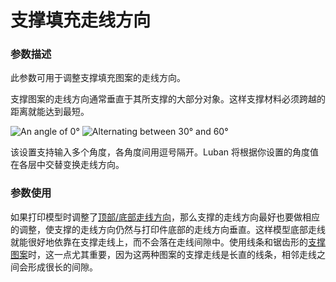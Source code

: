 支撑填充走线方向
====
### **参数描述**
此参数可用于调整支撑填充图案的走线方向。

支撑图案的走线方向通常垂直于其所支撑的大部分对象。这样支撑材料必须跨越的距离就能达到最短。

![An angle of 0°](../images/support_infill_angle_0.png)
![Alternating between 30° and 60°](../images/support_infill_angles.png)

该设置支持输入多个角度，各角度间用逗号隔开。Luban 将根据你设置的角度值在各层中交替变换走线方向。

### **参数使用**
如果打印模型时调整了[顶部/底部走线方向](skin_angles.md)，那么支撑的走线方向最好也要做相应的调整，使支撑的走线方向仍然与打印件底部的走线方向垂直。这样模型底部走线就能很好地依靠在支撑走线上，而不会落在走线间隙中。使用线条和锯齿形的[支撑图案](../support/support_pattern.md)时，这一点尤其重要，因为这两种图案的支撑走线是长直的线条，相邻走线之间会形成很长的间隙。
